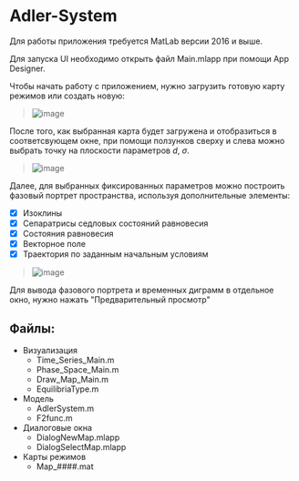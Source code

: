 # Adler-System
 
Для работы приложения требуется MatLab версии 2016 и выше.

Для запуска UI необходимо открыть файл Main.mlapp при помощи App Designer.

Чтобы начать работу с приложением, нужно загрузить готовую карту режимов или создать новую:

>![image](https://github.com/Artyom91150/Adler-Model/assets/46936659/5813c740-5c4d-4b1b-b648-aad57d4a0c17)

После того, как выбранная карта будет загружена и отобразиться в соответсвующем окне, при помощи ползунков сверху и слева можно выбрать точку на плоскости параметров $d$, $\sigma$. 

>![image](https://github.com/Artyom91150/Adler-Model/assets/46936659/158ebd69-c86d-4d09-bb78-04122d32b332)

Далее, для выбранных фиксированных параметров можно построить фазовый портрет пространства, используя дополнительные элементы:
- [x] Изоклины
- [x] Сепаратрисы седловых состояний равновесия
- [x] Состояния равновесия
- [x] Векторное поле
- [x] Траектория по заданным начальным условиям

> ![image](https://github.com/Artyom91150/Adler-Model/assets/46936659/8bda93ad-2085-4fad-a91f-f181de7075c7)

Для вывода фазового портрета и временных диграмм в отдельное окно, нужно нажать "Предварительный просмотр"

## Файлы:
- Визуализация
  - Time_Series_Main.m
  - Phase_Space_Main.m
  - Draw_Map_Main.m
  - EquilibriaType.m
- Модель
  - AdlerSystem.m
  - F2func.m
- Диалоговые окна
  - DialogNewMap.mlapp
  - DialogSelectMap.mlapp
- Карты режимов
  - Map_####.mat
